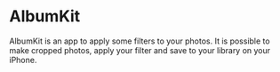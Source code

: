 # AlbumKit
AlbumKit is an app to apply some filters to your photos. It is possible to make cropped photos, apply your filter and save to your library on your iPhone.

